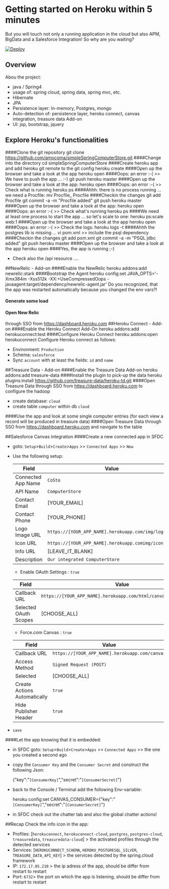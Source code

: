 # Getting started on Heroku within 5 minutes
But you will touch not only a running application in the cloud but also APM, BigData and a Salesforce Integration! So why are you waiting?

[![Deploy](https://www.herokucdn.com/deploy/button.png)](https://heroku.com/deploy)

## Overview
Abou the project:

- java / Spring4
- usage of: spring cloud, spring data, spring mvc, etc. 
- Hibernate
- JPA
- Persistence layer: In-memory, Postgres, mongo
- Auto-detection of: persistence layer, heroku connect, canvas integration, treasure data Add-on
- UI: jsp, bootstrap, jquery

## Explore Heroku's functionalities
####Clone the git repository
	git clone https://github.com/amocoma/simpleSpringComputerStore.git
####Change into the directory
	cd simpleSpringComputerStore
####Create heroku app and add heroku git remote to the git config
	heroku create
####Open up the browser and take a look at the app
	heroku open
####Oops: an error :-( >> We have to push the app ... :-) 
	git push heroku master
####Open up the browser and take a look at the app: 
	heroku open
####Oops: an error :-( >> Check what is running
	heroku ps
####Ahhh: there is no process running ... we need a Procfile: 
	mv Procfile_ Procfile
####Checkin the changes
	git add Procfile
	git commit -a -m "Procfile added"
	git push heroku master
####Open up the browser and take a look at the app: 
	heroku open
####Oops: an error :-( >> Check what's running
	heroku ps
####We need at least one process to start the app ... so let's scale to one: 
	heroku ps:scale web:1
####Open up the browser and take a look at the app
	heroku open
####Oops: an error :-( >> Check the logs: 
	heroku logs -t
####Ahhh the postgres lib is missing ... 
	vi pom.xml >> include the psql dependency
####Checkin the changes
	git add pom.xml
	git commit -a -m "PSQL jdbc added"
	git push heroku master
####Open up the browser and take a look at the app
	heroku open
####Yes, the app is running ;-)
- Check also the /api resource ....

##NewRelic - Add-on
####Enable the NewRelic
	heroku addons:add newrelic:stark
####Bootstrap the Agent
	heroku config:set JAVA_OPTS='-Xmx384m -Xss512k -XX:+UseCompressedOops -javaagent:target/dependency/newrelic-agent.jar'
Do you recognized, that the app was restarted automatically because you changed the env vars?!
#### Generate some load
#### Open New Relic 
through SSO from https://dashboard.heroku.com
##Heroku Connect - Add-on
####Enable the Heroku Connect Add-On
	heroku addons:add herokuconnect:test
####Configure Heroku Connect
	heroku addons:open herokuconnect
Configure Heroku connect as follows:

- Environment: `Production`
- Schema: `salesforce`
- Sync `account` with at least the fields: `id` and `name` 

##Treasure Data - Add-on
####Enable the Treasure Data Add-on
	heroku addons:add treasure-data
####Install the plugin to pick-up the data
	heroku plugins:install https://github.com/treasure-data/heroku-td.git
####Open Treasure Data through SSO from https://dashboard.heroku.com to configure the hadoop 

- create database: `cloud`
- create table `computer` within db `cloud`

####Use the app 
and look at some single computer entries (for each view a record will be produced in treasure data)
####Open Treasure Data 
through SSO from https://dashboard.heroku.com and navigate to the table


##Salesforce Canvas integration
####Create a new connected app in SFDC
- goto: `Setup`>`Build`>`Create`>`Apps` >> `Connected Apps` >> `New`
- Use the following setup:

	Field              | Value 
	------------------ | --------------------------------------------------
	Connected App Name | `CoSto` 
	API Name           | `ComputerStore`
	Contact Email      | [YOUR_EMAIL]
	Contact Phone      | [YOUR_PHONE]
	Logo Image URL     | `https://[YOUR_APP_NAME].herokuapp.com/img/logo.png`
	Icon URL           | `https://[YOUR_APP_NAME].herokuapp.comimg/icon.png`
	Info URL           | [LEAVE_IT_BLANK]
	Description        | `Our integrated ComputerStore`
	
	- Enable OAuth Settings : `true`
	
	Field                  | Value 
	---------------------- | ---------------------------------------------------------------
	Callback URL           | `https://[YOUR_APP_NAME].herokuapp.com/html/canvas/callback.html`
	Selected OAuth Scopes  | [CHOOSE_ALL]
	
	- Force.com Canvas : `true`
	
	Field                         | Value 
	----------------------------- | ---------------------------------------------------------------
	Callback URL                  | `https://[YOUR_APP_NAME].herokuapp.com/canvas`
	Access Method                 | `Signed Request (POST)`
	Selected                      | [CHOOSE_ALL]
	Create Actions Automatically  | `true`
	Hide Publisher Header         | `true`

- `save`

####Let the app knowing that it is embedded:

- in SFDC goto: `Setup`>`Build`>`Create`>`Apps` >> `Connected Apps` >> the one you created a second ago
- copy the `Consumer Key` and the `Consumer Secret` and construct the following Json: 
	
	{"key":"`[ConsumerKey]`","secret":"`[ConsumerSecret]`"}
- back to the Console / Terminal add the following Env-variable:

	heroku config:set CANVAS_CONSUMER={"key":"`[ConsumerKey]`","secret":"`[ConsumerSecret]`"}
- in SFDC check out the chatter tab and also the global chatter actions!

##Recap
Check the info icon in the app:

- Profiles: [`herokuconnect`, `herokuconnect-cloud`, `postgres`, `postgres-cloud`, `treasuredata`, `treasuredata-cloud`] > the activated profiles through the detected services
- Services: [`HEROKUCONNECT_SCHEMA`, `HEROKU_POSTGRESQL_SILVER`, `TREASURE_DATA_API_KEY`] > the services detected by the spring.cloud framework
- IP: `172.17.85.210` > the ip adress of the app, should be differ from restart to restart
- Port: `6732`> the port on which the app is listening, should be differ from restart to restart

